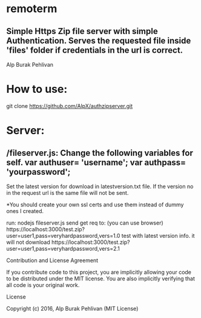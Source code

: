 # remoterm
Simple Https Zip file server with simple Authentication. Serves the requested file inside 'files' folder if credentials in the url is correct.
--
Alp Burak Pehlivan

# How to use:
git clone https://github.com/AlpX/authzipserver.git

Server:
=======
/fileserver.js:
Change the following variables for self.
var authuser= 'username';
var authpass= 'yourpassword';
-----
Set the latest version for download in latestversion.txt file.
If the version no in the request url is the same file will not be sent.

*You should create your own ssl certs and use them instead of dummy ones I created.

run:
nodejs fileserver.js
send get req to: (you can use browser)
https://localhost:3000/test.zip?user=user1,pass=veryhardpassword,vers=1.0
test with latest version info. it will not download
https://localhost:3000/test.zip?user=user1,pass=veryhardpassword,vers=2.1


Contribution and License Agreement

If you contribute code to this project, you are implicitly allowing your code to be distributed under the MIT license. You are also implicitly verifying that all code is your original work.

License

Copyright (c) 2016, Alp Burak Pehlivan (MIT License)